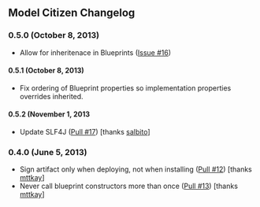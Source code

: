 ## Model Citizen Changelog

### 0.5.0 (October 8, 2013)

* Allow for inheritenace in Blueprints ([Issue #16](https://github.com/mguymon/model-citizen/issues/16))

#### 0.5.1 (October 8, 2013)

* Fix ordering of Blueprint properties so implementation properties overrides inherited.

#### 0.5.2 (November 1, 2013

* Update SLF4J ([Pull #17](https://github.com/mguymon/model-citizen/pull/17)) [thanks [salbito](https://github.com/salbito)]

### 0.4.0 (June 5, 2013)

* Sign artifact only when deploying, not when installing ([Pull #12](https://github.com/mguymon/model-citizen/pull/12)) [thanks [mttkay](https://github.com/mttkay)]
* Never call blueprint constructors more than once ([Pull #13](https://github.com/mguymon/model-citizen/pull/13)) [thanks [mttkay](https://github.com/mttkay)]

